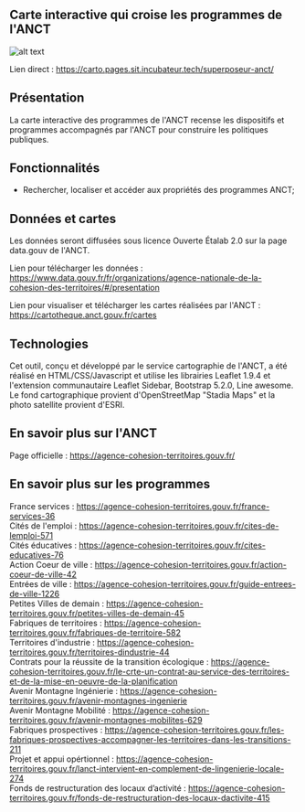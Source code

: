 ## Carte interactive qui croise les programmes de l'ANCT

![alt text](img/image_previewv3)

Lien direct : https://carto.pages.sit.incubateur.tech/superposeur-anct/


## Présentation

La carte interactive des programmes de l'ANCT recense les dispositifs et programmes accompagnés par l'ANCT pour construire les politiques publiques.


## Fonctionnalités 

- Rechercher, localiser et accéder aux propriétés des programmes ANCT;


## Données et cartes

Les données seront diffusées sous licence Ouverte Étalab 2.0 sur la page data.gouv de l'ANCT. 

Lien pour télécharger les données : https://www.data.gouv.fr/fr/organizations/agence-nationale-de-la-cohesion-des-territoires/#/presentation <br>

Lien pour visualiser et télécharger les cartes réalisées par l'ANCT : https://cartotheque.anct.gouv.fr/cartes 

## Technologies

Cet outil, conçu et développé par le service cartographie de l'ANCT, a été réalisé en HTML/CSS/Javascript et utilise les librairies Leaflet 1.9.4 et l'extension communautaire Leaflet Sidebar, Bootstrap 5.2.0, Line awesome. Le fond cartographique provient d'OpenStreetMap "Stadia Maps" et la photo satellite provient d'ESRI.


## En savoir plus sur l'ANCT

Page officielle : https://agence-cohesion-territoires.gouv.fr/ <br>


## En savoir plus sur les programmes

France services : https://agence-cohesion-territoires.gouv.fr/france-services-36 <br>
Cités de l'emploi : https://agence-cohesion-territoires.gouv.fr/cites-de-lemploi-571  <br>
Cités éducatives : https://agence-cohesion-territoires.gouv.fr/cites-educatives-76 <br>
Action Coeur de ville : https://agence-cohesion-territoires.gouv.fr/action-coeur-de-ville-42 <br>
Entrées de ville : https://agence-cohesion-territoires.gouv.fr/guide-entrees-de-ville-1226 <br>
Petites Villes de demain : https://agence-cohesion-territoires.gouv.fr/petites-villes-de-demain-45 <br>
Fabriques de territoires : https://agence-cohesion-territoires.gouv.fr/fabriques-de-territoire-582 <br>
Territoires d'industrie : https://agence-cohesion-territoires.gouv.fr/territoires-dindustrie-44<br>
Contrats pour la réussite de la transition écologique : https://agence-cohesion-territoires.gouv.fr/le-crte-un-contrat-au-service-des-territoires-et-de-la-mise-en-oeuvre-de-la-planification<br>
Avenir Montagne Ingénierie : https://agence-cohesion-territoires.gouv.fr/avenir-montagnes-ingenierie <br>
Avenir Montagne Mobilité : https://agence-cohesion-territoires.gouv.fr/avenir-montagnes-mobilites-629<br> 
Fabriques prospectives : https://agence-cohesion-territoires.gouv.fr/les-fabriques-prospectives-accompagner-les-territoires-dans-les-transitions-211 <br>
Projet et appui opértionnel : https://agence-cohesion-territoires.gouv.fr/lanct-intervient-en-complement-de-lingenierie-locale-274 <br>
Fonds de restructuration des locaux d’activité : https://agence-cohesion-territoires.gouv.fr/fonds-de-restructuration-des-locaux-dactivite-415 


